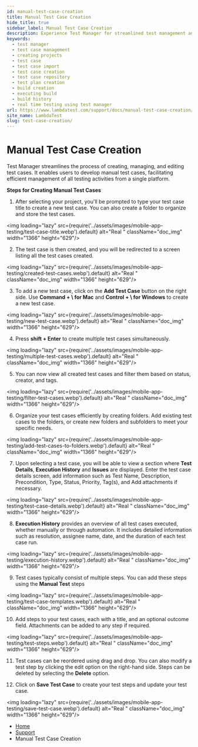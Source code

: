 ```yaml
---
id: manual-test-case-creation
title: Manual Test Case Creation
hide_title: true
sidebar_label: Manual Test Case Creation
description: Experience Test Manager for streamlined test management and real-time testing. Elevate your testing efficiency with various features and insights.
keywords:
  - test manager
  - test case management 
  - creating projects
  - test case
  - test case import
  - test case creation
  - test case repository
  - test plan creation
  - build creation
  - executing build
  - build history
  - real time testing using test manager
url: https://www.lambdatest.com/support/docs/manual-test-case-creation/
site_name: LambdaTest
slug: test-case-creation/
---
```


<script type="application/ld+json"
      dangerouslySetInnerHTML={{ __html: JSON.stringify({
       "@context": "https://schema.org",
        "@type": "BreadcrumbList",
        "itemListElement": [{
          "@type": "ListItem",
          "position": 1,
          "name": "LambdaTest",
          "item": "https://www.lambdatest.com"
        },{
          "@type": "ListItem",
          "position": 2,
          "name": "Support",
          "item": "https://www.lambdatest.com/support/docs/"
        },{
          "@type": "ListItem",
          "position": 3,
          "name": "Manual Test Case Creation",
          "item": "https://www.lambdatest.com/support/docs/manual-test-case-creation/"
        }]
      })
    }}
></script>

# Manual Test Case Creation

Test Manager streamlines the process of creating, managing, and editing test cases. It enables users to develop manual test cases, facilitating efficient management of all testing activities from a single platform.

**Steps for Creating Manual Test Cases**

1. After selecting your project, you'll be prompted to type your test case title to create a new test case. You can also create a folder to organize and store the test cases.

<img loading="lazy" src={require('../assets/images/mobile-app-testing/test-case-title.webp').default} alt="Real "  className="doc_img" width="1366" height="629"/>

2. The test case is then created, and you will be redirected to a screen listing all the  test cases created. 

<img loading="lazy" src={require('../assets/images/mobile-app-testing/created-test-cases.webp').default} alt="Real "  className="doc_img" width="1366" height="629"/>

3. To add a new test case, click on the **Add Test Case** button on the right side. Use **Command + \ for Mac** and **Control + \ for Windows** to create a new test case.

<img loading="lazy" src={require('../assets/images/mobile-app-testing/new-test-case.webp').default} alt="Real "  className="doc_img" width="1366" height="629"/>

4. Press **shift + Enter** to create multiple test cases simultaneously. 

<img loading="lazy" src={require('../assets/images/mobile-app-testing/multiple-test-cases.webp').default} alt="Real "  className="doc_img" width="1366" height="629"/>

5. You can now view all created test cases and filter them based on status, creator, and tags.

<img loading="lazy" src={require('../assets/images/mobile-app-testing/filter-test-cases.webp').default} alt="Real "  className="doc_img" width="1366" height="629"/>

6. Organize your test cases efficiently by creating folders. Add existing test cases to the folders, or create new folders and subfolders to meet your specific needs. 

<img loading="lazy" src={require('../assets/images/mobile-app-testing/add-test-cases-to-folders.webp').default} alt="Real "  className="doc_img" width="1366" height="629"/>

7. Upon selecting a test case, you will be able to view a section where **Test Details**, **Execution History** and **Issues** are displayed. Enter the test case details screen, add information such as Test Name, Description, Precondition, Type, Status, Priority, Tag(s), and Add attachments if necessary. 

<img loading="lazy" src={require('../assets/images/mobile-app-testing/test-case-details.webp').default} alt="Real "  className="doc_img" width="1366" height="629"/>

8. **Execution History** provides an overview of all test cases executed, whether manually or through automation. It includes detailed information such as resolution, assignee name, date, and the duration of each test case run.  

<img loading="lazy" src={require('../assets/images/mobile-app-testing/execution-history.webp').default} alt="Real "  className="doc_img" width="1366" height="629"/>

9. Test cases typically consist of multiple steps. You can add these steps using the **Manual Test** steps

<img loading="lazy" src={require('../assets/images/mobile-app-testing/test-case-templates.webp').default} alt="Real "  className="doc_img" width="1366" height="629"/>

10. Add steps to your test cases, each with a title, and an optional outcome field. Attachments can be added to any step if required.

<img loading="lazy" src={require('../assets/images/mobile-app-testing/test-steps.webp').default} alt="Real "  className="doc_img" width="1366" height="629"/>

11. Test cases can be reordered using drag and drop. You can also modify a test step by clicking the edit option on the right-hand side. Steps can be deleted by selecting the **Delete** option.

12. Click on **Save Test Case** to create your test steps and update your test case. 

<img loading="lazy" src={require('../assets/images/mobile-app-testing/save-test-case.webp').default} alt="Real "  className="doc_img" width="1366" height="629"/>




<nav aria-label="breadcrumbs">
  <ul className="breadcrumbs">
    <li className="breadcrumbs__item">
      <a className="breadcrumbs__link" href="https://www.lambdatest.com">
        Home
      </a>
    </li>
    <li className="breadcrumbs__item">
      <a className="breadcrumbs__link" target="_self" href="https://www.lambdatest.com/support/docs/">
        Support
      </a>
    </li>
    <li className="breadcrumbs__item breadcrumbs__item--active">
      <span className="breadcrumbs__link">
       Manual Test Case Creation
      </span>
    </li>
  </ul>
</nav>